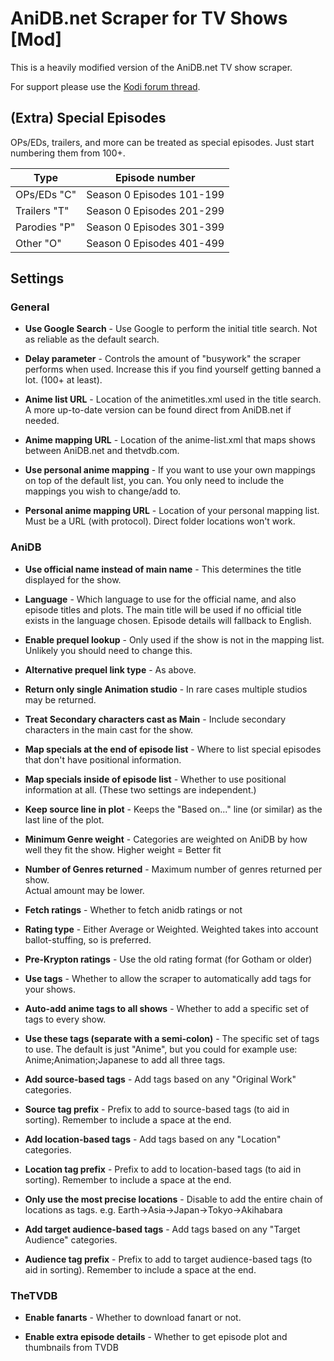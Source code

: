 AniDB.net Scraper for TV Shows [Mod]
====================================
This is a heavily modified version of the AniDB.net TV show scraper.

For support please use the [Kodi forum thread](https://forum.kodi.tv/showthread.php?tid=142835).

(Extra) Special Episodes
------------------------
OPs/EDs, trailers, and more can be treated as special episodes.  Just start numbering them from 100+.

|    Type     |     Episode number      |
| ----------- | ----------------------- |
|OPs/EDs  "C" |Season 0 Episodes 101-199|
|Trailers "T" |Season 0 Episodes 201-299|
|Parodies "P" |Season 0 Episodes 301-399|
|Other    "O" |Season 0 Episodes 401-499|

Settings
--------

### General ###

*   **Use Google Search** - Use Google to perform the initial title search.
    Not as reliable as the default search.

*   **Delay parameter** - Controls the amount of "busywork" the scraper performs when used.
    Increase this if you find yourself getting banned a lot. (100+ at least).

*   **Anime list URL** - Location of the animetitles.xml used in the title search.
    A more up-to-date version can be found direct from AniDB.net if needed.

*   **Anime mapping URL** - Location of the anime-list.xml that maps shows between 
    AniDB.net and thetvdb.com.

*   **Use personal anime mapping** - If you want to use your own mappings on top of the
    default list, you can.  You only need to include the mappings you wish to change/add to.

*   **Personal anime mapping URL** - Location of your personal mapping list.
    Must be a URL (with protocol).  Direct folder locations won't work.

### AniDB ###

*   **Use official name instead of main name** - This determines the title displayed for the show.

*   **Language** - Which language to use for the official name, and also episode titles and plots.
    The main title will be used if no official title exists in the language chosen.
	Episode details will fallback to English.

*   **Enable prequel lookup** - Only used if the show is not in the mapping list.
    Unlikely you should need to change this.

*   **Alternative prequel link type** - As above.

*   **Return only single Animation studio** - In rare cases multiple studios may be returned.

*   **Treat Secondary characters cast as Main** - Include secondary characters in the main cast for the show.

*   **Map specials at the end of episode list** - Where to list special episodes that don't have positional information.

*   **Map specials inside of episode list** - Whether to use positional information at all.
    (These two settings are independent.)

*   **Keep source line in plot** - Keeps the "Based on..." line (or similar) as the last line of the plot.

*   **Minimum Genre weight** - Categories are weighted on AniDB by how well they fit the show.
    Higher weight = Better fit

*   **Number of Genres returned** - Maximum number of genres returned per show.  
    Actual amount may be lower.

*   **Fetch ratings** - Whether to fetch anidb ratings or not

*   **Rating type** - Either Average or Weighted.  Weighted takes into account ballot-stuffing, so is preferred.

*   **Pre-Krypton ratings** - Use the old rating format (for Gotham or older)

*   **Use tags** - Whether to allow the scraper to automatically add tags for your shows.

*   **Auto-add anime tags to all shows** - Whether to add a specific set of tags to every show.

*   **Use these tags (separate with a semi-colon)** - The specific set of tags to use.  The default is just "Anime",
    but you could for example use: Anime;Animation;Japanese to add all three tags.

*   **Add source-based tags** - Add tags based on any "Original Work" categories.

*   **Source tag prefix** - Prefix to add to source-based tags (to aid in sorting).  Remember to include a space at the end.

*   **Add location-based tags** - Add tags based on any "Location" categories.

*   **Location tag prefix** - Prefix to add to location-based tags (to aid in sorting).  Remember to include a space at the end.

*   **Only use the most precise locations** - Disable to add the entire chain of locations as tags. 
    e.g. Earth->Asia->Japan->Tokyo->Akihabara
	
*   **Add target audience-based tags** - Add tags based on any "Target Audience" categories.

*   **Audience tag prefix** - Prefix to add to target audience-based tags (to aid in sorting).  Remember to include a space at the end.


### TheTVDB ###

*   **Enable fanarts** - Whether to download fanart or not.

*   **Enable extra episode details** - Whether to get episode plot and thumbnails from TVDB